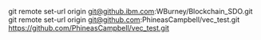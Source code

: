 git remote set-url origin git@github.ibm.com:WBurney/Blockchain_SDO.git
git remote set-url origin git@github.com:PhineasCampbell/vec_test.git
https://github.com/PhineasCampbell/vec_test.git
